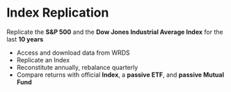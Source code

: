 # Index Replication

Replicate the **S&P 500** and the **Dow Jones Industrial Average Index** for the last **10 years**

- Access and download data from WRDS
- Replicate an Index
- Reconstitute annually, rebalance quarterly
- Compare returns with official **Index**, a **passive ETF**, and **passive Mutual Fund**
